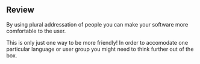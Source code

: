 ## Review

By using plural addressation of people you can make your software
more comfortable to the user.

This is only just one way to be more friendly! In order to accomodate one 
particular language or user group you might need to think further out of the 
box.



